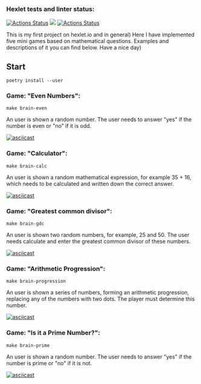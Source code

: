 ### Hexlet tests and linter status:
[![Actions Status](https://github.com/Svensson17/python-project-lvl1/workflows/hexlet-check/badge.svg)](https://github.com/Svensson17/python-project-lvl1/actions)
<a href="https://codeclimate.com/github/codeclimate/codeclimate/maintainability"><img src="https://api.codeclimate.com/v1/badges/a99a88d28ad37a79dbf6/maintainability" /></a>
[![Actions Status](https://github.com/Svensson17/python-project-lvl1/workflows/Linter/badge.svg)](https://github.com/Svensson17/python-project-lvl1/actions)

This is my first project on hexlet.io and in general) Here I have implemented five mini games based on mathematical questions. Examples and descriptions of it you can find below. Have a nice day)

## Start 
```console
poetry install --user
```
### Game: "Even Numbers":
```console
make brain-even
```
An user is shown a random number. The user needs to answer "yes" if the number is even or "no" if it is odd.

[![asciicast](https://asciinema.org/a/zr1NixlMn7VTSeelRCEMBykWr.svg)](https://asciinema.org/a/zr1NixlMn7VTSeelRCEMBykWr)

### Game: "Calculator":
```console
make brain-calc
```
An user is shown a random mathematical expression, for example 35 + 16, which needs to be calculated and written down the correct answer.

[![asciicast](https://asciinema.org/a/0ewxXcO8NbpgVddR7N0rijFvD.svg)](https://asciinema.org/a/0ewxXcO8NbpgVddR7N0rijFvD)

### Game: "Greatest common divisor":
```console
make brain-gdc
```
An user is shown two random numbers, for example, 25 and 50. The user needs calculate and enter the greatest common divisor of these numbers.

[![asciicast](https://asciinema.org/a/x2SNCQzBoC1JvYyilT8wB7vP6.svg)](https://asciinema.org/a/x2SNCQzBoC1JvYyilT8wB7vP6)

### Game: "Arithmetic Progression":
```console
make brain-progression
```
An user is shown a series of numbers, forming an arithmetic progression, replacing any of the numbers with two dots. The player must determine this number.

[![asciicast](https://asciinema.org/a/5iKqqWDRr7IBDbwNGKexOFSZo.svg)](https://asciinema.org/a/5iKqqWDRr7IBDbwNGKexOFSZo)

### Game: "Is it a Prime Number?":
```console
make brain-prime
```
An user is shown a random number. The user needs to answer "yes" if the number is prime or "no" if it is not.

[![asciicast](https://asciinema.org/a/ryD8HlIEGJQu1JSgcRWCLYjVN.svg)](https://asciinema.org/a/ryD8HlIEGJQu1JSgcRWCLYjVN)
